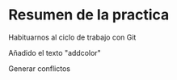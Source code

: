 # Resumen de la practica
Habituarnos al ciclo de trabajo con Git

Añadido el texto "addcolor"

Generar conflictos